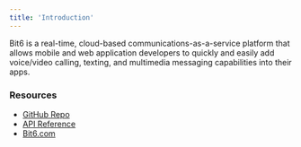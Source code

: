 ```yaml
---
title: 'Introduction'
---
```


Bit6 is a real-time, cloud-based communications-as-a-service platform that allows
mobile and web application developers to quickly and easily add voice/video calling, 
texting, and multimedia messaging capabilities into their apps.

### Resources

* [GitHub Repo](https://github.com/bit6/bit6-android-sdk)
* [API Reference](api/)
* [Bit6.com](http://bit6.com/)
